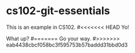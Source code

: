 # cs102-git-essentials

This is an example in CS102.
#<<<<<<< HEAD
Yo!

What up?
#=======
Go your way.
#>>>>>>> eab4438cbcf058bc3f595753b57baddd31bbd0d3
